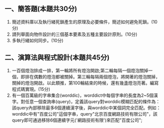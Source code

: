 ## 一、簡答題(本題共30分)

1. 簡述資料庫以及執行緒死鎖產生的原理及必要條件，簡述如何避免死鎖。(10分)
2. 請列舉面向物件設計的三個基本要素及五種主要設計原則。(10分)
3. 多執行緒如何同步。(10分)

## 二、演算法與程式設計(本題共45分)

1. 一百個燈泡排成一排，第一輪將所有燈泡開啟;第二輪每隔一個燈泡關掉一個，即排在偶數的燈泡都被關掉。第三輪每隔兩個燈泡，將開著的燈泡關掉，關掉的燈泡開啟。以此類推，第100輪結束的時候，還有幾盞燈泡亮著。編寫程式碼實現。(15分)
2. 有一個百萬級的字串集合(worddic)，worddict中每個字串的長度為2~5個漢字。對任意一個查詢串(query)，定義該query對worddic模糊匹配的條件為：該query內部移除最多6個連續漢字後，與worddic中某個詞完全匹配。例如：worddic中有"百度公司"這個字串，query"北京百度網路技術有限公司"，該query即可通過移除6個連續字元('網路技術有限')來匹配"百度公司";
